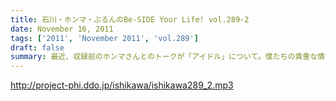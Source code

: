 ```yaml
---
title: 石川・ホンマ・ぶるんのBe-SIDE Your Life! vol.289-2
date: November 16, 2011
tags: ['2011', 'November 2011', 'vol.289']
draft: false
summary: 最近、収録前のホンマさんとのトークが「アイドル」について。僕たちの貴重な情報源、先週のSPA情報だと３５歳でなぜか「束系アイドル」にはまる男が急増しているとか・・・これはまさに・・・NAMAE
---
```


http://project-phi.ddo.jp/ishikawa/ishikawa289_2.mp3